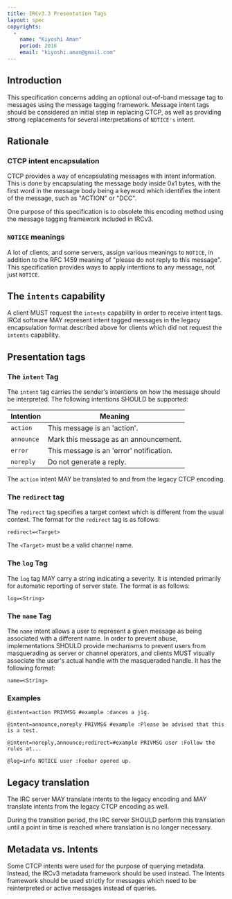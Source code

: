 ```yaml
---
title: IRCv3.3 Presentation Tags
layout: spec
copyrights:
  -
    name: "Kiyoshi Aman"
    period: 2016
    email: "kiyoshi.aman@gmail.com"
---
```

## Introduction

This specification concerns adding an optional out-of-band message tag to messages
using the message tagging framework.  Message intent tags should be considered an
initial step in replacing CTCP, as well as providing strong replacements for several
interpretations of `NOTICE's` intent.

## Rationale

### CTCP intent encapsulation

CTCP provides a way of encapsulating messages with intent information.  This is done
by encapsulating the message body inside 0x1 bytes, with the first word in the message
body being a keyword which identifies the intent of the message, such as "ACTION" or
"DCC".

One purpose of this specification is to obsolete this encoding method using the message
tagging framework included in IRCv3.

### `NOTICE` meanings

A lot of clients, and some servers, assign various meanings to `NOTICE`, in addition to
the RFC 1459 meaning of "please do not reply to this message". This specification provides
ways to apply intentions to any message, not just `NOTICE`.

## The `intents` capability

A client MUST request the `intents` capability in order to receive intent tags.  IRCd
software MAY represent intent tagged messages in the legacy encapsulation format described
above for clients which did not request the `intents` capability.

## Presentation tags

### The `intent` Tag

The `intent` tag carries the sender's intentions on how the message should be interpreted.
The following intentions SHOULD be supported:

| Intention   | Meaning                                        |
|-------------|------------------------------------------------|
| `action`    | This message is an 'action'.                   |
| `announce`  | Mark this message as an announcement.          |
| `error`     | This message is an 'error' notification.       |
| `noreply`   | Do not generate a reply.                       |

The `action` intent MAY be translated to and from the legacy CTCP encoding.

### The `redirect` tag

The `redirect` tag specifies a target context which is different from the usual context. The
format for the `redirect` tag is as follows:

    redirect=<Target>

The `<Target>` must be a valid channel name.

### The `log` Tag

The `log` tag MAY carry a string indicating a severity. It is intended primarily for automatic
reporting of server state. The format is as follows:

    log=<String>

### The `name` Tag

The `name` intent allows a user to represent a given message as being associated with a
different name. In order to prevent abuse, implementations SHOULD provide mechanisms to prevent
users from masquerading as server or channel operators, and clients MUST visually associate the
user's actual handle with the masqueraded handle. It has the following format:

    name=<String>

### Examples

`@intent=action PRIVMSG #example :dances a jig.`

`@intent=announce,noreply PRIVMSG #example :Please be advised that this is a test.`

`@intent=noreply,announce;redirect=#example PRIVMSG user :Follow the rules at...`

`@log=info NOTICE user :Foobar opered up.`

## Legacy translation

The IRC server MAY translate intents to the legacy encoding and MAY translate intents
from the legacy CTCP encoding as well.

During the transition period, the IRC server SHOULD perform this translation until a
point in time is reached where translation is no longer necessary.

## Metadata vs. Intents

Some CTCP intents were used for the purpose of querying metadata.  Instead, the IRCv3
metadata framework should be used instead.  The Intents framework should be used strictly
for messages which need to be reinterpreted or active messages instead of queries.
